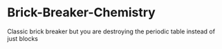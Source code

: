 Brick-Breaker-Chemistry
=======================

Classic brick breaker but you are destroying the periodic table instead of just blocks
